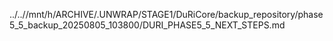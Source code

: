 ../..//mnt/h/ARCHIVE/.UNWRAP/STAGE1/DuRiCore/backup_repository/phase5_5_backup_20250805_103800/DURI_PHASE5_5_NEXT_STEPS.md